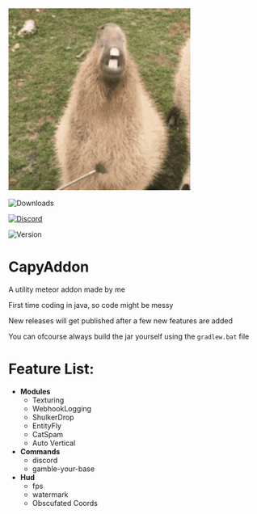 <img src="./src/main/resources/assets/template/icon.png" alt="Logo" width="360" height="360">

![Downloads](https://img.shields.io/github/downloads/CapyKing10/CapyAddon/total?style=for-the-badge&logo=github&logoColor=ed9a3b&color=ed9a3b)

[![Discord](https://img.shields.io/discord/1154497694597910620?style=for-the-badge&logo=discord&logoColor=%23ed9a3b&logoSize=%23ed9a3b&label=Discord&color=%23ed9a3b)](https://dsc.gg/capyking10)

![Version](https://img.shields.io/badge/Version-1.20.4-ed9a3b?style=for-the-badge)

# CapyAddon

A utility meteor addon made by me

First time coding in java, so code might be messy

New releases will get published after a few new features are added

You can ofcourse always build the jar yourself using the `gradlew.bat` file

# Feature List:
- **Modules**
    - Texturing
    - WebhookLogging
    - ShulkerDrop
    - EntityFly
    - CatSpam
    - Auto Vertical
- **Commands**
   - discord
   - gamble-your-base
- **Hud**
   - fps
   - watermark
   - Obscufated Coords
